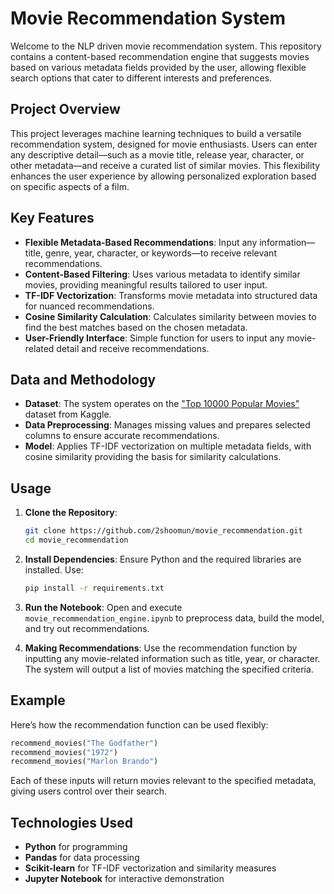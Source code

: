 # Movie Recommendation System

Welcome to the NLP driven movie recommendation system. This repository contains a content-based recommendation engine that suggests movies based on various metadata fields provided by the user, allowing flexible search options that cater to different interests and preferences.

## Project Overview

This project leverages machine learning techniques to build a versatile recommendation system, designed for movie enthusiasts. Users can enter any descriptive detail—such as a movie title, release year, character, or other metadata—and receive a curated list of similar movies. This flexibility enhances the user experience by allowing personalized exploration based on specific aspects of a film.

## Key Features

- **Flexible Metadata-Based Recommendations**: Input any information—title, genre, year, character, or keywords—to receive relevant recommendations.
- **Content-Based Filtering**: Uses various metadata to identify similar movies, providing meaningful results tailored to user input.
- **TF-IDF Vectorization**: Transforms movie metadata into structured data for nuanced recommendations.
- **Cosine Similarity Calculation**: Calculates similarity between movies to find the best matches based on the chosen metadata.
- **User-Friendly Interface**: Simple function for users to input any movie-related detail and receive recommendations.

## Data and Methodology

- **Dataset**: The system operates on the ["Top 10000 Popular Movies"](https://www.kaggle.com/datasets/omkarborikar/top-10000-popular-movies) dataset from Kaggle.
- **Data Preprocessing**: Manages missing values and prepares selected columns to ensure accurate recommendations.
- **Model**: Applies TF-IDF vectorization on multiple metadata fields, with cosine similarity providing the basis for similarity calculations.

## Usage

1. **Clone the Repository**:
   ```bash
   git clone https://github.com/2shoomun/movie_recommendation.git
   cd movie_recommendation
   ```

2. **Install Dependencies**:
   Ensure Python and the required libraries are installed. Use:
   ```bash
   pip install -r requirements.txt
   ```

3. **Run the Notebook**:
   Open and execute `movie_recommendation_engine.ipynb` to preprocess data, build the model, and try out recommendations.

4. **Making Recommendations**:
   Use the recommendation function by inputting any movie-related information such as title, year, or character. The system will output a list of movies matching the specified criteria.

## Example

Here’s how the recommendation function can be used flexibly:

```python
recommend_movies("The Godfather")
recommend_movies("1972")
recommend_movies("Marlon Brando")
```

Each of these inputs will return movies relevant to the specified metadata, giving users control over their search.

## Technologies Used

- **Python** for programming
- **Pandas** for data processing
- **Scikit-learn** for TF-IDF vectorization and similarity measures
- **Jupyter Notebook** for interactive demonstration
